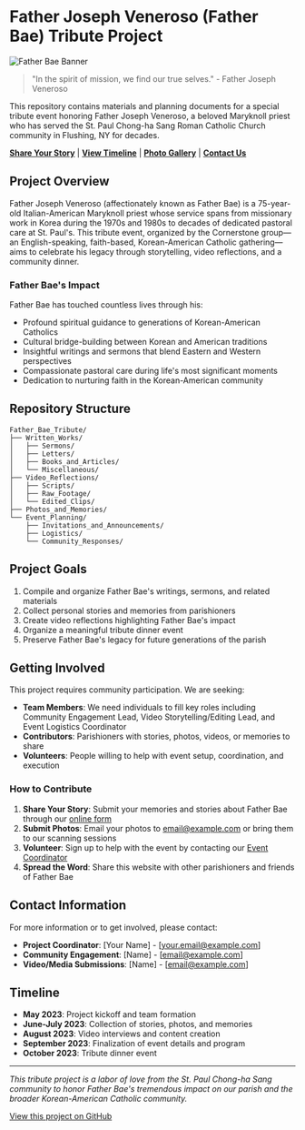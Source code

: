 # Father Joseph Veneroso (Father Bae) Tribute Project

![Father Bae Banner](assets/images/father_bae_banner.jpg)

> "In the spirit of mission, we find our true selves." - Father Joseph Veneroso

This repository contains materials and planning documents for a special tribute event honoring Father Joseph Veneroso, a beloved Maryknoll priest who has served the St. Paul Chong-ha Sang Roman Catholic Church community in Flushing, NY for decades.

**[Share Your Story](Event_Planning/Invitations_and_Announcements/share_your_story.md)** | **[View Timeline](Event_Planning/timeline.md)** | **[Photo Gallery](Photos_and_Memories/gallery.md)** | **[Contact Us](#contact-information)**

## Project Overview

Father Joseph Veneroso (affectionately known as Father Bae) is a 75-year-old Italian-American Maryknoll priest whose service spans from missionary work in Korea during the 1970s and 1980s to decades of dedicated pastoral care at St. Paul's. This tribute event, organized by the Cornerstone group—an English-speaking, faith-based, Korean-American Catholic gathering—aims to celebrate his legacy through storytelling, video reflections, and a community dinner.

### Father Bae's Impact

Father Bae has touched countless lives through his:
- Profound spiritual guidance to generations of Korean-American Catholics
- Cultural bridge-building between Korean and American traditions
- Insightful writings and sermons that blend Eastern and Western perspectives
- Compassionate pastoral care during life's most significant moments
- Dedication to nurturing faith in the Korean-American community

## Repository Structure

```
Father_Bae_Tribute/
├── Written_Works/
│   ├── Sermons/
│   ├── Letters/
│   ├── Books_and_Articles/
│   └── Miscellaneous/
├── Video_Reflections/
│   ├── Scripts/
│   ├── Raw_Footage/
│   └── Edited_Clips/
├── Photos_and_Memories/
└── Event_Planning/
    ├── Invitations_and_Announcements/
    ├── Logistics/
    └── Community_Responses/
```

## Project Goals

1. Compile and organize Father Bae's writings, sermons, and related materials
2. Collect personal stories and memories from parishioners
3. Create video reflections highlighting Father Bae's impact
4. Organize a meaningful tribute dinner event
5. Preserve Father Bae's legacy for future generations of the parish

## Getting Involved

This project requires community participation. We are seeking:

- **Team Members**: We need individuals to fill key roles including Community Engagement Lead, Video Storytelling/Editing Lead, and Event Logistics Coordinator
- **Contributors**: Parishioners with stories, photos, videos, or memories to share
- **Volunteers**: People willing to help with event setup, coordination, and execution

### How to Contribute

1. **Share Your Story**: Submit your memories and stories about Father Bae through our [online form](Event_Planning/Invitations_and_Announcements/share_your_story.md)
2. **Submit Photos**: Email your photos to [email@example.com](mailto:email@example.com) or bring them to our scanning sessions
3. **Volunteer**: Sign up to help with the event by contacting our [Event Coordinator](#contact-information)
4. **Spread the Word**: Share this website with other parishioners and friends of Father Bae

## Contact Information

For more information or to get involved, please contact:

- **Project Coordinator**: [Your Name] - [your.email@example.com]
- **Community Engagement**: [Name] - [email@example.com]
- **Video/Media Submissions**: [Name] - [email@example.com]

## Timeline

- **May 2023**: Project kickoff and team formation
- **June-July 2023**: Collection of stories, photos, and memories
- **August 2023**: Video interviews and content creation
- **September 2023**: Finalization of event details and program
- **October 2023**: Tribute dinner event

---

*This tribute project is a labor of love from the St. Paul Chong-ha Sang community to honor Father Bae's tremendous impact on our parish and the broader Korean-American Catholic community.*

[View this project on GitHub](https://github.com/yourusername/Father_Bae_Tribute) 
